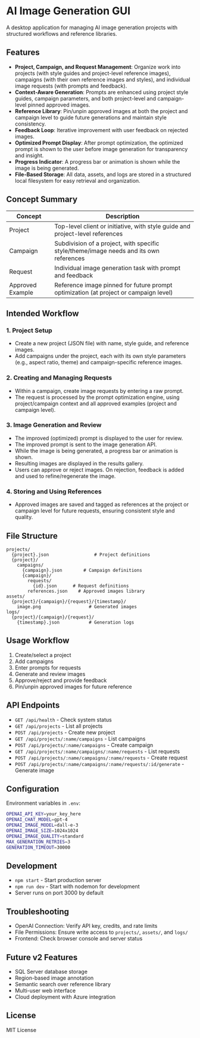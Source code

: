 # AI Image Generation GUI

A desktop application for managing AI image generation projects with structured workflows and reference libraries.

## Features

- **Project, Campaign, and Request Management**: Organize work into projects (with style guides and project-level reference images), campaigns (with their own reference images and styles), and individual image requests (with prompts and feedback).
- **Context-Aware Generation**: Prompts are enhanced using project style guides, campaign parameters, and both project-level and campaign-level pinned approved images.
- **Reference Library**: Pin/unpin approved images at both the project and campaign level to guide future generations and maintain style consistency.
- **Feedback Loop**: Iterative improvement with user feedback on rejected images.
- **Optimized Prompt Display**: After prompt optimization, the optimized prompt is shown to the user before image generation for transparency and insight.
- **Progress Indicator**: A progress bar or animation is shown while the image is being generated.
- **File-Based Storage**: All data, assets, and logs are stored in a structured local filesystem for easy retrieval and organization.

## Concept Summary

| Concept   | Description |
|-----------|-------------|
| Project   | Top-level client or initiative, with style guide and project-level references |
| Campaign  | Subdivision of a project, with specific style/theme/image needs and its own references |
| Request   | Individual image generation task with prompt and feedback |
| Approved Example | Reference image pinned for future prompt optimization (at project or campaign level) |

## Intended Workflow

### 1. Project Setup
- Create a new project (JSON file) with name, style guide, and reference images.
- Add campaigns under the project, each with its own style parameters (e.g., aspect ratio, theme) and campaign-specific reference images.

### 2. Creating and Managing Requests
- Within a campaign, create image requests by entering a raw prompt.
- The request is processed by the prompt optimization engine, using project/campaign context and all approved examples (project and campaign level).

### 3. Image Generation and Review
- The improved (optimized) prompt is displayed to the user for review.
- The improved prompt is sent to the image generation API.
- While the image is being generated, a progress bar or animation is shown.
- Resulting images are displayed in the results gallery.
- Users can approve or reject images. On rejection, feedback is added and used to refine/regenerate the image.

### 4. Storing and Using References
- Approved images are saved and tagged as references at the project or campaign level for future requests, ensuring consistent style and quality.

## File Structure

```
projects/
  {project}.json                 # Project definitions
  {project}/
    campaigns/
      {campaign}.json        # Campaign definitions
      {campaign}/
        requests/
          {id}.json      # Request definitions
        references.json    # Approved images library
assets/
  {project}/{campaign}/{request}/{timestamp}/
    image.png                  # Generated images
logs/
  {project}/{campaign}/{request}/
    {timestamp}.json           # Generation logs
```

## Usage Workflow

1. Create/select a project
2. Add campaigns
3. Enter prompts for requests
4. Generate and review images
5. Approve/reject and provide feedback
6. Pin/unpin approved images for future reference

## API Endpoints

- `GET /api/health` - Check system status
- `GET /api/projects` - List all projects
- `POST /api/projects` - Create new project
- `GET /api/projects/:name/campaigns` - List campaigns
- `POST /api/projects/:name/campaigns` - Create campaign
- `GET /api/projects/:name/campaigns/:name/requests` - List requests
- `POST /api/projects/:name/campaigns/:name/requests` - Create request
- `POST /api/projects/:name/campaigns/:name/requests/:id/generate` - Generate image

## Configuration

Environment variables in `.env`:

```bash
OPENAI_API_KEY=your_key_here
OPENAI_CHAT_MODEL=gpt-4
OPENAI_IMAGE_MODEL=dall-e-3
OPENAI_IMAGE_SIZE=1024x1024
OPENAI_IMAGE_QUALITY=standard
MAX_GENERATION_RETRIES=3
GENERATION_TIMEOUT=30000
```

## Development

- `npm start` - Start production server
- `npm run dev` - Start with nodemon for development
- Server runs on port 3000 by default

## Troubleshooting

- OpenAI Connection: Verify API key, credits, and rate limits
- File Permissions: Ensure write access to `projects/`, `assets/`, and `logs/`
- Frontend: Check browser console and server status

## Future v2 Features

- SQL Server database storage
- Region-based image annotation
- Semantic search over reference library
- Multi-user web interface
- Cloud deployment with Azure integration

## License

MIT License
